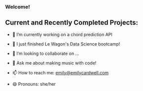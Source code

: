 ### Welcome!

## Current and Recently Completed Projects:

- 🔭 I’m currently working on a chord prediction API

- 🌱 I just finished Le Wagon's Data Science bootcamp!

- 👯 I’m looking to collaborate on ...

- 💬 Ask me about making music with code!

- 📫 How to reach me: emily@emilycardwell.com

- 😄 Pronouns: she/her
